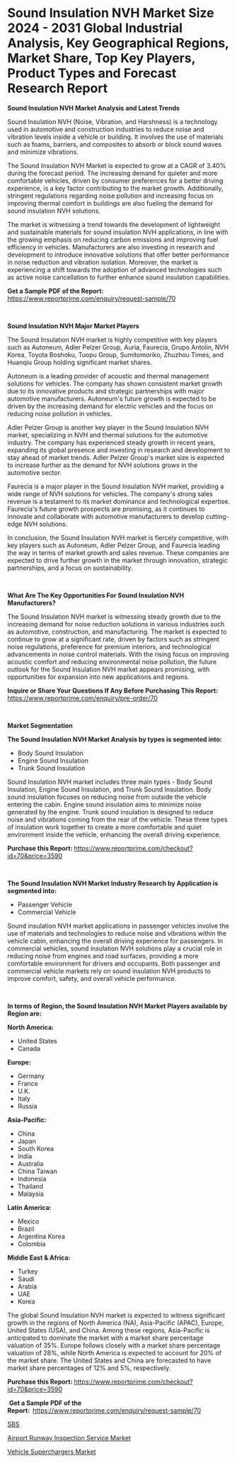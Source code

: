 <p><h1>Sound Insulation NVH Market Size 2024 - 2031 Global Industrial Analysis, Key Geographical Regions, Market Share, Top Key Players, Product Types and Forecast Research Report</h1></p><p><strong>Sound Insulation NVH Market Analysis and Latest Trends</strong></p>
<p><p>Sound Insulation NVH (Noise, Vibration, and Harshness) is a technology used in automotive and construction industries to reduce noise and vibration levels inside a vehicle or building. It involves the use of materials such as foams, barriers, and composites to absorb or block sound waves and minimize vibrations.</p><p>The Sound Insulation NVH Market is expected to grow at a CAGR of 3.40% during the forecast period. The increasing demand for quieter and more comfortable vehicles, driven by consumer preferences for a better driving experience, is a key factor contributing to the market growth. Additionally, stringent regulations regarding noise pollution and increasing focus on improving thermal comfort in buildings are also fueling the demand for sound insulation NVH solutions.</p><p>The market is witnessing a trend towards the development of lightweight and sustainable materials for sound insulation NVH applications, in line with the growing emphasis on reducing carbon emissions and improving fuel efficiency in vehicles. Manufacturers are also investing in research and development to introduce innovative solutions that offer better performance in noise reduction and vibration isolation. Moreover, the market is experiencing a shift towards the adoption of advanced technologies such as active noise cancellation to further enhance sound insulation capabilities.</p></p>
<p><strong>Get a Sample PDF of the Report:&nbsp;</strong> <a href="https://www.reportprime.com/enquiry/request-sample/70">https://www.reportprime.com/enquiry/request-sample/70</a></p>
<p>&nbsp;</p>
<p><strong>Sound Insulation NVH Major Market Players</strong></p>
<p><p>The Sound Insulation NVH market is highly competitive with key players such as Autoneum, Adler Pelzer Group, Auria, Faurecia, Grupo Antolin, NVH Korea, Toyota Boshoku, Tuopu Group, Sumitomoriko, Zhuzhou Times, and Huanqiu Group holding significant market shares. </p><p>Autoneum is a leading provider of acoustic and thermal management solutions for vehicles. The company has shown consistent market growth due to its innovative products and strategic partnerships with major automotive manufacturers. Autoneum's future growth is expected to be driven by the increasing demand for electric vehicles and the focus on reducing noise pollution in vehicles.</p><p>Adler Pelzer Group is another key player in the Sound Insulation NVH market, specializing in NVH and thermal solutions for the automotive industry. The company has experienced steady growth in recent years, expanding its global presence and investing in research and development to stay ahead of market trends. Adler Pelzer Group's market size is expected to increase further as the demand for NVH solutions grows in the automotive sector.</p><p>Faurecia is a major player in the Sound Insulation NVH market, providing a wide range of NVH solutions for vehicles. The company's strong sales revenue is a testament to its market dominance and technological expertise. Faurecia's future growth prospects are promising, as it continues to innovate and collaborate with automotive manufacturers to develop cutting-edge NVH solutions.</p><p>In conclusion, the Sound Insulation NVH market is fiercely competitive, with key players such as Autoneum, Adler Pelzer Group, and Faurecia leading the way in terms of market growth and sales revenue. These companies are expected to drive further growth in the market through innovation, strategic partnerships, and a focus on sustainability.</p></p>
<p>&nbsp;</p>
<p><strong>What Are The Key Opportunities For Sound Insulation NVH Manufacturers?</strong></p>
<p><p>The Sound Insulation NVH market is witnessing steady growth due to the increasing demand for noise reduction solutions in various industries such as automotive, construction, and manufacturing. The market is expected to continue to grow at a significant rate, driven by factors such as stringent noise regulations, preference for premium interiors, and technological advancements in noise control materials. With the rising focus on improving acoustic comfort and reducing environmental noise pollution, the future outlook for the Sound Insulation NVH market appears promising, with opportunities for expansion into new applications and regions.</p></p>
<p><strong>Inquire or Share Your Questions If Any Before Purchasing This Report:</strong> <a href="https://www.reportprime.com/enquiry/pre-order/70">https://www.reportprime.com/enquiry/pre-order/70</a></p>
<p>&nbsp;</p>
<p><strong>Market Segmentation</strong></p>
<p><strong>The Sound Insulation NVH Market Analysis by types is segmented into:</strong></p>
<p><ul><li>Body Sound Insulation</li><li>Engine Sound Insulation</li><li>Trunk Sound Insulation</li></ul></p>
<p><p>Sound Insulation NVH market includes three main types - Body Sound Insulation, Engine Sound Insulation, and Trunk Sound Insulation. Body sound insulation focuses on reducing noise from outside the vehicle entering the cabin. Engine sound insulation aims to minimize noise generated by the engine. Trunk sound insulation is designed to reduce noise and vibrations coming from the rear of the vehicle. These three types of insulation work together to create a more comfortable and quiet environment inside the vehicle, enhancing the overall driving experience.</p></p>
<p><strong>Purchase this Report:&nbsp;</strong><a href="https://www.reportprime.com/checkout?id=70&price=3590">https://www.reportprime.com/checkout?id=70&price=3590</a></p>
<p>&nbsp;</p>
<p><strong>The Sound Insulation NVH Market Industry Research by Application is segmented into:</strong></p>
<p><ul><li>Passenger Vehicle</li><li>Commercial Vehicle</li></ul></p>
<p><p>Sound insulation NVH market applications in passenger vehicles involve the use of materials and technologies to reduce noise and vibrations within the vehicle cabin, enhancing the overall driving experience for passengers. In commercial vehicles, sound insulation NVH solutions play a crucial role in reducing noise from engines and road surfaces, providing a more comfortable environment for drivers and occupants. Both passenger and commercial vehicle markets rely on sound insulation NVH products to improve comfort, safety, and overall vehicle performance.</p></p>
<p>&nbsp;</p>
<p><strong>In terms of Region, the Sound Insulation NVH Market Players available by Region are:</strong></p>
<p>
    <p> <strong> North America: </strong>
        <ul>
            <li>United States</li>
            <li>Canada</li>
        </ul>
        </p> 
    <p> <strong> Europe: </strong>
        <ul>
            <li>Germany</li>
            <li>France</li>
            <li>U.K.</li>
            <li>Italy</li>
            <li>Russia</li>
        </ul>
        </p> 
    <p> <strong> Asia-Pacific: </strong>
        <ul>
            <li>China</li>
            <li>Japan</li>
            <li>South Korea</li>
            <li>India</li>
            <li>Australia</li>
            <li>China Taiwan</li>
            <li>Indonesia</li>
            <li>Thailand</li>
            <li>Malaysia</li>
        </ul>
        </p> 
    <p> <strong> Latin America: </strong>
        <ul>
            <li>Mexico</li>
            <li>Brazil</li>
            <li>Argentina Korea</li>
            <li>Colombia</li>
        </ul>
        </p> 
    <p> <strong> Middle East & Africa: </strong>
        <ul>
            <li>Turkey</li>
            <li>Saudi</li>
            <li>Arabia</li>
            <li>UAE</li>
            <li>Korea</li>
        </ul>
    </p>
    </p>
<p><p>The global Sound Insulation NVH market is expected to witness significant growth in the regions of North America (NA), Asia-Pacific (APAC), Europe, United States (USA), and China. Among these regions, Asia-Pacific is anticipated to dominate the market with a market share percentage valuation of 35%. Europe follows closely with a market share percentage valuation of 28%, while North America is expected to account for 20% of the market share. The United States and China are forecasted to have market share percentages of 12% and 5%, respectively.</p></p>
<p><strong>Purchase this Report: </strong><a href="https://www.reportprime.com/checkout?id=70&price=3590">https://www.reportprime.com/checkout?id=70&price=3590</a></p>
<p>&nbsp;<strong>Get a Sample PDF of the Report:&nbsp;&nbsp;</strong><a href="https://www.reportprime.com/enquiry/request-sample/70">https://www.reportprime.com/enquiry/request-sample/70</a></p>
<p><strong></strong></p>
<p><p><a href="https://medium.com/@elenrrera7685/sbs-%EC%8B%9C%EC%9E%A5-%EB%B6%84%EC%84%9D-%EA%B7%B8-cagr-%EC%8B%9C%EC%9E%A5-%EC%84%B8%EB%B6%84%ED%99%94-%EB%B0%8F-%EC%84%B8%EA%B3%84-%EC%82%B0%EC%97%85-%EA%B0%9C%EC%9A%94-7830b29cea40">SBS</a></p><p><a href="https://view.publitas.com/reportprime-1/airport-runway-inspection-service-market-provides-detailed-segmentation-of-this-market-based-on-type-application-and-region-and-forecast-for-the-period-from-2023-2030/">Airport Runway Inspection Service Market</a></p><p><a href="https://github.com/edytherolanlouisejk1miz0wig/Market-Research-Report-List-1/blob/main/vehicle-superchargers-market.md">Vehicle Superchargers Market</a></p></p>